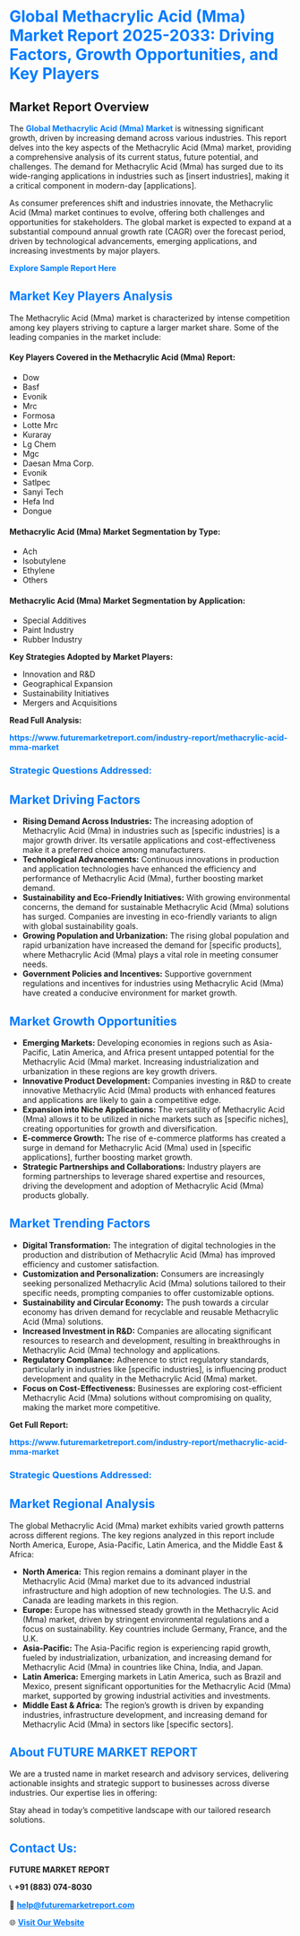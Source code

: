 <h1 style="color: #007BFF;">Global Methacrylic Acid (Mma) Market Report 2025-2033: Driving Factors, Growth Opportunities, and Key Players</h1>

<section id="overview">
<h2>Market Report Overview</h2>
<p>The <a href="https://www.futuremarketreport.com/industry-report/methacrylic-acid-mma-market" style="color: #007BFF; text-decoration: none;"><strong>Global Methacrylic Acid (Mma) Market</strong></a> is witnessing significant growth, driven by increasing demand across various industries. This report delves into the key aspects of the Methacrylic Acid (Mma) market, providing a comprehensive analysis of its current status, future potential, and challenges. The demand for Methacrylic Acid (Mma) has surged due to its wide-ranging applications in industries such as [insert industries], making it a critical component in modern-day [applications].</p>
<p>As consumer preferences shift and industries innovate, the Methacrylic Acid (Mma) market continues to evolve, offering both challenges and opportunities for stakeholders. The global market is expected to expand at a substantial compound annual growth rate (CAGR) over the forecast period, driven by technological advancements, emerging applications, and increasing investments by major players.</p>
</section>

<section id="overview">
<p><a href="https://www.futuremarketreport.com/request-sample/reportId=29805" style="color: #007BFF; text-decoration: none;"><strong>Explore Sample Report Here</strong></a></p>
</section>

<section id="key-players">
<h2 style="color: #007BFF;">Market Key Players Analysis</h2>
<p>The Methacrylic Acid (Mma) market is characterized by intense competition among key players striving to capture a larger market share. Some of the leading companies in the market include:</p>
<h4>Key Players Covered in the Methacrylic Acid (Mma) Report:</h4>
<ul><li>Dow</li><li>Basf</li><li>Evonik</li><li>Mrc</li><li>Formosa</li><li>Lotte Mrc</li><li>Kuraray</li><li>Lg Chem</li><li>Mgc</li><li>Daesan Mma Corp.</li><li>Evonik</li><li>Satlpec</li><li>Sanyi Tech</li><li>Hefa Ind</li><li>Dongue</li></ul>
<h4>Methacrylic Acid (Mma) Market Segmentation by Type:</h4>
<ul><li>Ach</li><li>Isobutylene</li><li>Ethylene</li><li>Others</li></ul>

<h4>Methacrylic Acid (Mma) Market Segmentation by Application:</h4>
<ul><li>Special Additives</li><li>Paint Industry</li><li>Rubber Industry</li></ul>
<p><strong>Key Strategies Adopted by Market Players:</strong></p>
<ul>
<li>Innovation and R&D</li>
<li>Geographical Expansion</li>
<li>Sustainability Initiatives</li>
<li>Mergers and Acquisitions</li>
</ul>
</section>

<section>
<p><strong>Read Full Analysis: </strong></p><a href="https://www.futuremarketreport.com/industry-report/methacrylic-acid-mma-market" style="color: #007BFF; text-decoration: none;"><strong>https://www.futuremarketreport.com/industry-report/methacrylic-acid-mma-market</strong></a>
<h3 style="color: #007BFF;">Strategic Questions Addressed:</h3>
</section>

<section id="driving-factors">
<h2 style="color: #007BFF;">Market Driving Factors</h2>
<ul>
<li><strong>Rising Demand Across Industries:</strong> The increasing adoption of Methacrylic Acid (Mma) in industries such as [specific industries] is a major growth driver. Its versatile applications and cost-effectiveness make it a preferred choice among manufacturers.</li>
<li><strong>Technological Advancements:</strong> Continuous innovations in production and application technologies have enhanced the efficiency and performance of Methacrylic Acid (Mma), further boosting market demand.</li>
<li><strong>Sustainability and Eco-Friendly Initiatives:</strong> With growing environmental concerns, the demand for sustainable Methacrylic Acid (Mma) solutions has surged. Companies are investing in eco-friendly variants to align with global sustainability goals.</li>
<li><strong>Growing Population and Urbanization:</strong> The rising global population and rapid urbanization have increased the demand for [specific products], where Methacrylic Acid (Mma) plays a vital role in meeting consumer needs.</li>
<li><strong>Government Policies and Incentives:</strong> Supportive government regulations and incentives for industries using Methacrylic Acid (Mma) have created a conducive environment for market growth.</li>
</ul>
</section>

<section id="growth-opportunities">
<h2 style="color: #007BFF;">Market Growth Opportunities</h2>
<ul>
<li><strong>Emerging Markets:</strong> Developing economies in regions such as Asia-Pacific, Latin America, and Africa present untapped potential for the Methacrylic Acid (Mma) market. Increasing industrialization and urbanization in these regions are key growth drivers.</li>
<li><strong>Innovative Product Development:</strong> Companies investing in R&D to create innovative Methacrylic Acid (Mma) products with enhanced features and applications are likely to gain a competitive edge.</li>
<li><strong>Expansion into Niche Applications:</strong> The versatility of Methacrylic Acid (Mma) allows it to be utilized in niche markets such as [specific niches], creating opportunities for growth and diversification.</li>
<li><strong>E-commerce Growth:</strong> The rise of e-commerce platforms has created a surge in demand for Methacrylic Acid (Mma) used in [specific applications], further boosting market growth.</li>
<li><strong>Strategic Partnerships and Collaborations:</strong> Industry players are forming partnerships to leverage shared expertise and resources, driving the development and adoption of Methacrylic Acid (Mma) products globally.</li>
</ul>
</section>

<section id="trending-factors">
<h2 style="color: #007BFF;">Market Trending Factors</h2>
<ul>
<li><strong>Digital Transformation:</strong> The integration of digital technologies in the production and distribution of Methacrylic Acid (Mma) has improved efficiency and customer satisfaction.</li>
<li><strong>Customization and Personalization:</strong> Consumers are increasingly seeking personalized Methacrylic Acid (Mma) solutions tailored to their specific needs, prompting companies to offer customizable options.</li>
<li><strong>Sustainability and Circular Economy:</strong> The push towards a circular economy has driven demand for recyclable and reusable Methacrylic Acid (Mma) solutions.</li>
<li><strong>Increased Investment in R&D:</strong> Companies are allocating significant resources to research and development, resulting in breakthroughs in Methacrylic Acid (Mma) technology and applications.</li>
<li><strong>Regulatory Compliance:</strong> Adherence to strict regulatory standards, particularly in industries like [specific industries], is influencing product development and quality in the Methacrylic Acid (Mma) market.</li>
<li><strong>Focus on Cost-Effectiveness:</strong> Businesses are exploring cost-efficient Methacrylic Acid (Mma) solutions without compromising on quality, making the market more competitive.</li>
</ul>
</section>

<section>
<p><strong>Get Full Report: </strong></p><a href="https://www.futuremarketreport.com/industry-report/methacrylic-acid-mma-market" style="color: #007BFF; text-decoration: none;"><strong>https://www.futuremarketreport.com/industry-report/methacrylic-acid-mma-market</strong></a>
<h3 style="color: #007BFF;">Strategic Questions Addressed:</h3>
</section>


<section id="regional-analysis">
<h2 style="color: #007BFF;">Market Regional Analysis</h2>
<p>The global Methacrylic Acid (Mma) market exhibits varied growth patterns across different regions. The key regions analyzed in this report include North America, Europe, Asia-Pacific, Latin America, and the Middle East & Africa:</p>
<ul>
<li><strong>North America:</strong> This region remains a dominant player in the Methacrylic Acid (Mma) market due to its advanced industrial infrastructure and high adoption of new technologies. The U.S. and Canada are leading markets in this region.</li>
<li><strong>Europe:</strong> Europe has witnessed steady growth in the Methacrylic Acid (Mma) market, driven by stringent environmental regulations and a focus on sustainability. Key countries include Germany, France, and the U.K.</li>
<li><strong>Asia-Pacific:</strong> The Asia-Pacific region is experiencing rapid growth, fueled by industrialization, urbanization, and increasing demand for Methacrylic Acid (Mma) in countries like China, India, and Japan.</li>
<li><strong>Latin America:</strong> Emerging markets in Latin America, such as Brazil and Mexico, present significant opportunities for the Methacrylic Acid (Mma) market, supported by growing industrial activities and investments.</li>
<li><strong>Middle East & Africa:</strong> The region’s growth is driven by expanding industries, infrastructure development, and increasing demand for Methacrylic Acid (Mma) in sectors like [specific sectors].</li>
</ul>
</section>

<footer>
<h2 style="color: #007BFF;">About FUTURE MARKET REPORT</h2>
<p>We are a trusted name in market research and advisory services, delivering actionable insights and strategic support to businesses across diverse industries. Our expertise lies in offering:</p>

<p>Stay ahead in today’s competitive landscape with our tailored research solutions.</p>

<h2 style="color: #007BFF;">Contact Us:</h2>
<p><strong>FUTURE MARKET REPORT</strong></p>
<p>📞 <strong>+91 (883) 074-8030</strong></p>
<p>📧 <strong><a href="mailto:help@futuremarketreport.com" style="color: #007BFF;">help@futuremarketreport.com</a></strong></p>
<p>🌐 <strong><a href="https://www.futuremarketreport.com/" style="color: #007BFF;">Visit Our Website</a></strong></p>
</footer>